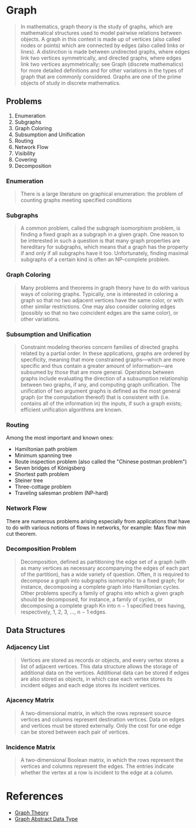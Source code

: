 # Graph

> In mathematics, graph theory is the study of graphs, which are mathematical structures used to model pairwise relations between objects. A graph in this context is made up of vertices (also called nodes or points) which are connected by edges (also called links or lines). A distinction is made between undirected graphs, where edges link two vertices symmetrically, and directed graphs, where edges link two vertices asymmetrically; see Graph (discrete mathematics) for more detailed definitions and for other variations in the types of graph that are commonly considered. Graphs are one of the prime objects of study in discrete mathematics.

## Problems

1. Enumeration
2. Subgraphs
3. Graph Coloring
4. Subsumption and Unification
5. Routing
6. Network Flow
7. Visibility
8. Covering
9. Decomposition

### Enumeration
> There is a large literature on graphical enumeration: the problem of counting graphs meeting specified conditions

### Subgraphs
> A common problem, called the subgraph isomorphism problem, is finding a fixed graph as a subgraph in a given graph. One reason to be interested in such a question is that many graph properties are hereditary for subgraphs, which means that a graph has the property if and only if all subgraphs have it too. Unfortunately, finding maximal subgraphs of a certain kind is often an NP-complete problem. 

### Graph Coloring
> Many problems and theorems in graph theory have to do with various ways of coloring graphs. Typically, one is interested in coloring a graph so that no two adjacent vertices have the same color, or with other similar restrictions. One may also consider coloring edges (possibly so that no two coincident edges are the same color), or other variations.

### Subsumption and Unification
> Constraint modeling theories concern families of directed graphs related by a partial order. In these applications, graphs are ordered by specificity, meaning that more constrained graphs—which are more specific and thus contain a greater amount of information—are subsumed by those that are more general. Operations between graphs include evaluating the direction of a subsumption relationship between two graphs, if any, and computing graph unification. The unification of two argument graphs is defined as the most general graph (or the computation thereof) that is consistent with (i.e. contains all of the information in) the inputs, if such a graph exists; efficient unification algorithms are known.

### Routing
Among the most important and known ones:

- Hamiltonian path problem
- Minimum spanning tree
- Route inspection problem (also called the "Chinese postman problem")
- Seven bridges of Königsberg
- Shortest path problem
- Steiner tree
- Three-cottage problem
- Traveling salesman problem (NP-hard)

### Network Flow
There are numerous problems arising especially from applications that have to do with various notions of flows in networks, for example: Max flow min cut theorem.

### Decomposition Problem
> Decomposition, defined as partitioning the edge set of a graph (with as many vertices as necessary accompanying the edges of each part of the partition), has a wide variety of question. Often, it is required to decompose a graph into subgraphs isomorphic to a fixed graph; for instance, decomposing a complete graph into Hamiltonian cycles. Other problems specify a family of graphs into which a given graph should be decomposed, for instance, a family of cycles, or decomposing a complete graph Kn into n − 1 specified trees having, respectively, 1, 2, 3, ..., n − 1 edges.

## Data Structures

### Adjacency List
> Vertices are stored as records or objects, and every vertex stores a list of adjacent vertices. This data structure allows the storage of additional data on the vertices. Additional data can be stored if edges are also stored as objects, in which case each vertex stores its incident edges and each edge stores its incident vertices.
 

### Ajacency Matrix
> A two-dimensional matrix, in which the rows represent source vertices and columns represent destination vertices. Data on edges and vertices must be stored externally. Only the cost for one edge can be stored between each pair of vertices.

### Incidence Matrix
> A two-dimensional Boolean matrix, in which the rows represent the vertices and columns represent the edges. The entries indicate whether the vertex at a row is incident to the edge at a column.

# References
- [Graph Theory](https://en.wikipedia.org/wiki/Graph_(abstract_data_type)#:~:text=A%20graph%20data%20structure%20consists,pairs%20for%20a%20directed%20graph.)
- [Graph Abstract Data Type](https://en.wikipedia.org/wiki/Graph_(abstract_data_type)#:~:text=A%20graph%20data%20structure%20consists,pairs%20for%20a%20directed%20graph.)